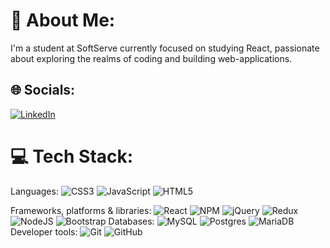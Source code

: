 # 💫 About Me:
I'm a student at SoftServe currently focused on studying React, passionate about exploring the realms of coding and building web-applications.


## 🌐 Socials:
[![LinkedIn](https://img.shields.io/badge/LinkedIn-%230077B5.svg?logo=linkedin&logoColor=white)](https://linkedin.com/in/mariia-zhenchur-286a80296) 

# 💻 Tech Stack:
Languages: 
![CSS3](https://img.shields.io/badge/css3-%231572B6.svg?style=for-the-badge&logo=css3&logoColor=white) ![JavaScript](https://img.shields.io/badge/javascript-%23323330.svg?style=for-the-badge&logo=javascript&logoColor=%23F7DF1E) ![HTML5](https://img.shields.io/badge/html5-%23E34F26.svg?style=for-the-badge&logo=html5&logoColor=white) 
<!---![GithubPages](https://img.shields.io/badge/github%20pages-121013?style=for-the-badge&logo=github&logoColor=white) -->
Frameworks, platforms & libraries:
![React](https://img.shields.io/badge/react-%2320232a.svg?style=for-the-badge&logo=react&logoColor=%2361DAFB) ![NPM](https://img.shields.io/badge/NPM-%23CB3837.svg?style=for-the-badge&logo=npm&logoColor=white) ![jQuery](https://img.shields.io/badge/jquery-%230769AD.svg?style=for-the-badge&logo=jquery&logoColor=white) ![Redux](https://img.shields.io/badge/redux-%23593d88.svg?style=for-the-badge&logo=redux&logoColor=white) ![NodeJS](https://img.shields.io/badge/node.js-6DA55F?style=for-the-badge&logo=node.js&logoColor=white) ![Bootstrap](https://img.shields.io/badge/bootstrap-%238511FA.svg?style=for-the-badge&logo=bootstrap&logoColor=white) 
Databases:
![MySQL](https://img.shields.io/badge/mysql-4479A1.svg?style=for-the-badge&logo=mysql&logoColor=white) ![Postgres](https://img.shields.io/badge/postgres-%23316192.svg?style=for-the-badge&logo=postgresql&logoColor=white) ![MariaDB](https://img.shields.io/badge/MariaDB-003545?style=for-the-badge&logo=mariadb&logoColor=white) 
Developer tools:
![Git](https://img.shields.io/badge/git-%23F05033.svg?style=for-the-badge&logo=git&logoColor=white) ![GitHub](https://img.shields.io/badge/github-%23121011.svg?style=for-the-badge&logo=github&logoColor=white) 
<!---# 📊 GitHub Stats:
![](https://github-readme-stats.vercel.app/api?username=mariazhenchur&theme=dark&hide_border=false&include_all_commits=false&count_private=false)<br/>
![](https://github-readme-streak-stats.herokuapp.com/?user=mariazhenchur&theme=dark&hide_border=false)<br/>
![](https://github-readme-stats.vercel.app/api/top-langs/?username=mariazhenchur&theme=dark&hide_border=false&include_all_commits=false&count_private=false&layout=compact)


